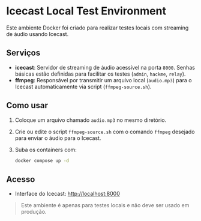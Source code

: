 # Icecast Local Test Environment

Este ambiente Docker foi criado para realizar testes locais com streaming de áudio usando Icecast.

## Serviços

- **icecast**: Servidor de streaming de áudio acessível na porta `8000`. Senhas básicas estão definidas para facilitar os testes (`admin`, `hackme`, `relay`).
- **ffmpeg**: Responsável por transmitir um arquivo local (`audio.mp3`) para o Icecast automaticamente via script (`ffmpeg-source.sh`).

## Como usar

1. Coloque um arquivo chamado `audio.mp3` no mesmo diretório.

2. Crie ou edite o script `ffmpeg-source.sh` com o comando `ffmpeg` desejado para enviar o áudio para o Icecast.

3. Suba os containers com:

    ```bash
    docker compose up -d
    ````

## Acesso

* Interface do Icecast: [http://localhost:8000](http://localhost:8000)

> Este ambiente é apenas para testes locais e não deve ser usado em produção.

